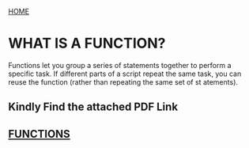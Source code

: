 [HOME](README.md)

# WHAT IS A FUNCTION?

Functions let you group a series of statements together to perform a
specific task. If different parts of a script repeat the same task, you can
reuse the function (rather than repeating the same set of st atements).


## Kindly Find the attached PDF Link
## [FUNCTIONS](functions.pdf)
